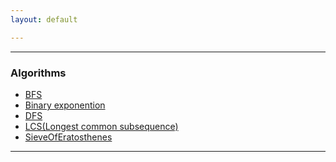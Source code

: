 ```yaml
---
layout: default

---
```


> 
* * *

### Algorithms

- [BFS](./Algorithms/bfs.html)
- [Binary exponention](./Algorithms/binaryexponention.html)
- [DFS](./Algorithms/dfs.html)
- [LCS(Longest common subsequence)](./Algorithms/lcs.html)
- [SieveOfEratosthenes](./Algorithms/SieveOfEratosthenes.html)


* * *
